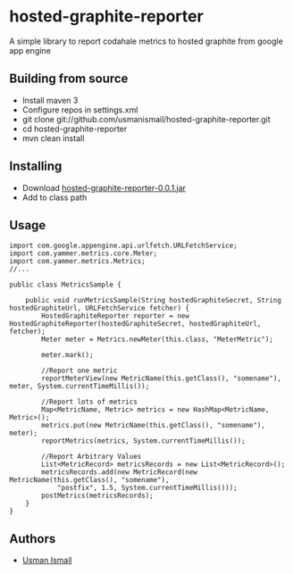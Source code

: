 hosted-graphite-reporter
========================

A simple library to report codahale metrics to hosted graphite from google app engine

Building from source
-------------

* Install maven 3
* Configure repos in settings.xml
* git clone git://github.com/usmanismail/hosted-graphite-reporter.git
* cd hosted-graphite-reporter
* mvn clean install

Installing
-------------
* Download [hosted-graphite-reporter-0.0.1.jar](https://github.com/usmanismail/hosted-graphite-reporter/blob/master/releases/hosted-graphite-reporter-0.0.1.jar?raw=true) 
* Add to class path


Usage
-------------

	import com.google.appengine.api.urlfetch.URLFetchService;
	import com.yammer.metrics.core.Meter;
	import com.yammer.metrics.Metrics;
	//...
	
	public class MetricsSample {
	
		public void runMetricsSample(String hostedGraphiteSecret, String hostedGraphiteUrl, URLFetchService fetcher) {
			HostedGraphiteReporter reporter = new HostedGraphiteReporter(hostedGraphiteSecret, hostedGraphiteUrl, fetcher);
			Meter meter = Metrics.newMeter(this.class, "MeterMetric");

			meter.mark();

			//Report one metric
			reportMeterView(new MetricName(this.getClass(), "somename"), meter, System.currentTimeMillis());
	
			//Report lots of metrics
			Map<MetricName, Metric> metrics = new HashMap<MetricName, Metric>();
			metrics.put(new MetricName(this.getClass(), "somename"), meter);
			reportMetrics(metrics, System.currentTimeMillis());
	
			//Report Arbitrary Values
			List<MetricRecord> metricsRecords = new List<MetricRecord>();
			metricsRecords.add(new MetricRecord(new MetricName(this.getClass(), "somename"), 
				"postfix", 1.5, System.currentTimeMillis()));
			postMetrics(metricsRecords);
		}
	}
	
	
Authors
-------------
* [Usman Ismail](http://www.techtraits.com/usman.html)